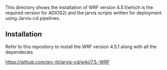 This directory shows the installation of WRF version 4.5.1(which is the required version for ADIOS2) and the jarvis scripts written for deployment using Jarvis-cd pipelines.

## Installation
Refer to this repository to install the WRF version 4.5.1 along with all the dependecies

https://github.com/grc-iit/jarvis-cd/wiki/7.5.-WRF
